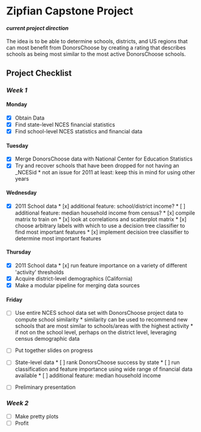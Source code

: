 Zipfian Capstone Project
===

#### _current project direction_
The idea is to be able to determine schools, districts, and US regions that can most benefit from DonorsChoose by creating a rating that describes schools as being most similar to the most active DonorsChoose schools.

## Project Checklist

### _Week 1_

#### Monday
- [x] Obtain Data
- [x] Find state-level NCES financial statistics
- [x] Find school-level NCES statistics and financial data

#### Tuesday
- [x] Merge DonorsChoose data with National Center for Education Statistics
- [x] Try and recover schools that have been dropped for not having an \_NCESid
      * not an issue for 2011 at least: keep this in mind for using other years

#### Wednesday
- [x] 2011 School data
      * [x] additional feature: school/district income?
      * [ ] additional feature: median household income from census?
      * [x] compile matrix to train on
      * [x] look at correlations and scatterplot matrix
      * [x] choose arbitrary labels with which to use a decision tree classifier to find most important features
      * [x] implement decision tree classifier to determine most important features

#### Thursday
- [x] 2011 School data
      * [x] run feature importance on a variety of different 'activity' thresholds
- [x] Acquire district-level demographics (California)
- [x] Make a modular pipeline for merging data sources

#### Friday
- [ ] Use entire NCES school data set with DonorsChoose project data to compute school similarity
      * similarity can be used to recommend new schools that are most similar to schools/areas with the highest activity
      * if not on the school level, perhaps on the district level, leveraging census demographic data
- [ ] Put together slides on progress
- [ ] State-level data
      * [ ] rank DonorsChoose success by state
      * [ ] run classification and feature importance using wide range of financial data available
      * [ ] additional feature: median household income
- [ ] Preliminary presentation


### _Week 2_

- [ ] Make pretty plots
- [ ] Profit

